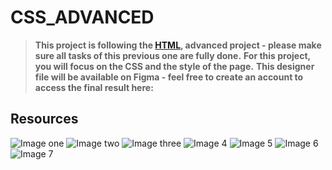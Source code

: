 # CSS_ADVANCED

> **This project is following the [HTML](index.html), advanced project - please make sure all tasks of this previous one are fully done.**
> **For this project, you will focus on the CSS and the style of the page.**
>**This designer file will be available on Figma - feel free to create an account to access the final result here:**

## Resources

![Image one](https://user-images.githubusercontent.com/109439888/214020630-738bc53c-a165-4c25-9faf-bb230d5ae43a.png)
![Image two](https://user-images.githubusercontent.com/109439888/214020748-c42b259e-df6d-4537-920d-6ea90b9b4887.png)
![Image three](https://user-images.githubusercontent.com/109439888/214020786-c26f7c70-cd19-4489-9108-f851359f19c2.png)
![Image 4](https://user-images.githubusercontent.com/109439888/214020915-22e9ac36-75e4-4a69-beb9-1f98056c40fa.png)
![Image 5](https://user-images.githubusercontent.com/109439888/214020930-0b188007-14aa-412e-846b-10b26624e42f.png)
![Image 6](https://user-images.githubusercontent.com/109439888/214020957-a52fc19f-56a4-4230-822a-c76401d5e242.png)
![Image 7](https://user-images.githubusercontent.com/109439888/214020975-8fddb863-5b5f-4c8a-90db-5306b6256b03.png)
